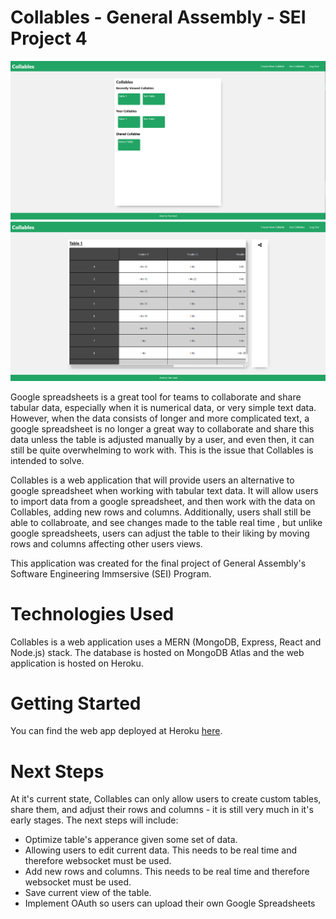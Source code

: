 # Collables - General Assembly - SEI Project 4
![Screenshot 1 of Collable](./README-images/Screenshot.png)
![Screenshot 2 of Collable](./README-images/Screenshot2.png)

Google spreadsheets is a great tool for teams to collaborate and share tabular data, especially when it is numerical data, or very simple text data. However, when the data consists of longer and more complicated text, a google spreadsheet is no longer a great way to collaborate and share this data unless the table is adjusted manually by a user, and even then, it can still be quite overwhelming to work with. This is the issue that Collables is intended to solve.

Collables is a web application that will provide users an alternative to google spreadsheet when working with tabular text data. It will allow users to import data from a google spreadsheet, and then work with the data on Collables, adding new rows and columns. Additionally, users shall still be able to collabroate, and see changes made to the table real time , but unlike google spreadsheets, users can adjust the table to their liking by moving rows and columns affecting other users views.

This application was created for the final project of General Assembly's Software Engineering Immsersive (SEI) Program.

# Technologies Used
Collables is a web application uses a MERN (MongoDB, Express, React and Node.js) stack. The database is hosted on MongoDB Atlas and the web application is hosted on Heroku.

# Getting Started
You can find the web app deployed at Heroku [here](https://collable.herokuapp.com/).

# Next Steps
At it's current state, Collables can only allow users to create custom tables, share them, and adjust their rows and columns - it is still very much in it's early stages. The next steps will include:
- Optimize table's apperance given some set of data.
- Allowing users to edit current data. This needs to be real time and therefore websocket must be used.
- Add new rows and columns. This needs to be real time and therefore websocket must be used.
- Save current view of the table.
- Implement OAuth so users can upload their own Google Spreadsheets
